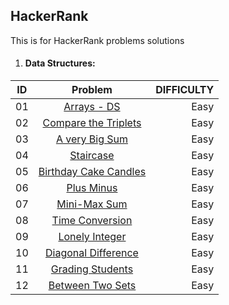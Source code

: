 ## HackerRank
This is for HackerRank problems solutions

1. #### Data Structures:

| ID     | Problem                                                                                                                       | DIFFICULTY  |
| -------|:-----------------------------------------------------------------------------------------------------------------------------:| -----------:|
| 01     | [Arrays - DS](https://github.com/RawanHamza/Hacker-Rank/blob/main/Data%20structures/Arrays%20-%20DS.js)        | Easy        |
| 02     | [Compare the Triplets](https://github.com/RawanHamza/Hacker-Rank/blob/main/Data%20structures/compareTriplets.js)        | Easy        |
| 03     | [A very Big Sum](https://github.com/RawanHamza/Hacker-Rank/blob/main/Data%20structures/aVeryBigSum.js)        | Easy        |
| 04     | [Staircase](https://github.com/RawanHamza/Hacker-Rank/blob/main/Data%20structures/staircase.js)        | Easy        |
| 05     | [Birthday Cake Candles](https://github.com/RawanHamza/Hacker-Rank/blob/main/Data%20structures/birthdayCakeCandles.js)        | Easy        |
| 06     | [Plus Minus](https://github.com/RawanHamza/Hacker-Rank/blob/main/Data%20structures/plusMinus.js)        | Easy        |
| 07     | [Mini-Max Sum](https://github.com/RawanHamza/Hacker-Rank/blob/main/Data%20structures/miniMaxSum.js)        | Easy        |
| 08     | [Time Conversion](https://github.com/RawanHamza/Hacker-Rank/blob/main/Data%20structures/timeConversion.js)        | Easy        |
| 09     | [Lonely Integer](https://github.com/RawanHamza/Hacker-Rank/blob/main/Data%20structures/lonelyinteger.js)        | Easy        |
| 10     | [Diagonal Difference](https://github.com/RawanHamza/Hacker-Rank/blob/main/Data%20structures/diagonalDifferenc.js)        | Easy        |
| 11     | [Grading Students](https://github.com/RawanHamza/Hacker-Rank/blob/main/Data%20structures/gradingStudents.js)        | Easy        |
| 12     | [Between Two Sets](https://github.com/RawanHamza/Hacker-Rank/blob/main/Data%20structures/BetweenTwoSets.js)        | Easy        |
